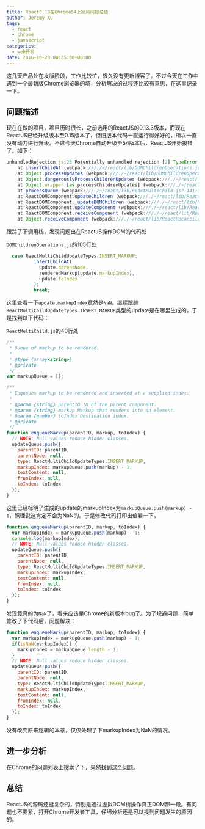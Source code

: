 ```yaml
---
title: React0.13在Chrome54上抽风问题总结
author: Jeremy Xu
tags:
  - react
  - chrome
  - javascript
categories:
  - web开发
date: 2016-10-20 00:35:00+08:00
---
```

这几天产品处在发版阶段，工作比较忙，很久没有更新博客了。不过今天在工作中遇到一个最新版Chrome浏览器的坑，分析解决的过程还比较有意思，在这里记录一下。

## 问题描述

现在在做的项目，项目历时很长，之前选用的ReactJS的0.13.3版本，而现在ReactJS已经升级版本至0.15版本了，但旧版本代码一直运行得好好的，所以一直没有动力进行升级。不过今天Chrome自动升级至54版本后，ReactJS开始报错了。如下：

```javascript
unhandledRejection.js:23 Potentially unhandled rejection [2] TypeError: Failed to execute 'insertBefore' on 'Node': parameter 1 is not of type 'Node'.
    at insertChildAt (webpack:///./~/react/lib/DOMChildrenOperations.js?:34:14)
    at Object.processUpdates (webpack:///./~/react/lib/DOMChildrenOperations.js?:106:11)
    at Object.dangerouslyProcessChildrenUpdates (webpack:///./~/react/lib/ReactDOMIDOperations.js?:150:27)
    at Object.wrapper [as processChildrenUpdates] (webpack:///./~/react/lib/ReactPerf.js?:70:21)
    at processQueue (webpack:///./~/react/lib/ReactMultiChild.js?:141:31)
    at ReactDOMComponent.updateChildren (webpack:///./~/react/lib/ReactMultiChild.js?:263:13)
    at ReactDOMComponent._updateDOMChildren (webpack:///./~/react/lib/ReactDOMComponent.js?:470:12)
    at ReactDOMComponent.updateComponent (webpack:///./~/react/lib/ReactDOMComponent.js?:319:10)
    at ReactDOMComponent.receiveComponent (webpack:///./~/react/lib/ReactDOMComponent.js?:303:10)
    at Object.receiveComponent (webpack:///./~/react/lib/ReactReconciler.js?:97:22)
```

跟踪了下调用栈，发现问题出在ReactJS操作DOM的代码处

`DOMChildrenOperations.js`的105行处

```javascript
  case ReactMultiChildUpdateTypes.INSERT_MARKUP:
          insertChildAt(
            update.parentNode,
            renderedMarkup[update.markupIndex],
            update.toIndex
          );
          break;
```

这里查看一下`update.markupIndex`竟然是`NaN`。继续跟踪`ReactMultiChildUpdateTypes.INSERT_MARKUP`类型的update是在哪里生成的，于是找到以下代码：

`ReactMultiChild.js`的40行处

```javascript
/**
 * Queue of markup to be rendered.
 *
 * @type {array<string>}
 * @private
 */
var markupQueue = [];

/**
 * Enqueues markup to be rendered and inserted at a supplied index.
 *
 * @param {string} parentID ID of the parent component.
 * @param {string} markup Markup that renders into an element.
 * @param {number} toIndex Destination index.
 * @private
 */
function enqueueMarkup(parentID, markup, toIndex) {
  // NOTE: Null values reduce hidden classes.
  updateQueue.push({
    parentID: parentID,
    parentNode: null,
    type: ReactMultiChildUpdateTypes.INSERT_MARKUP,
    markupIndex: markupQueue.push(markup) - 1,
    textContent: null,
    fromIndex: null,
    toIndex: toIndex
  });
}
```

这里已经标明了生成的update的markupIndex为`markupQueue.push(markup) - 1`，照理说这肯定不会为NaN的。于是修改代码打印出值看一下。

```javascript
function enqueueMarkup(parentID, markup, toIndex) {
  var markupIndex = markupQueue.push(markup) - 1;
  console.log(markupIndex);
  // NOTE: Null values reduce hidden classes.
  updateQueue.push({
    parentID: parentID,
    parentNode: null,
    type: ReactMultiChildUpdateTypes.INSERT_MARKUP,
    markupIndex: markupIndex,
    textContent: null,
    fromIndex: null,
    toIndex: toIndex
  });
}
```

发现竟真的为`NaN`了，看来应该是Chrome的新版本bug了。为了规避问题，简单修改了下代码后，问题解决：

```javascript
function enqueueMarkup(parentID, markup, toIndex) {
  var markupIndex = markupQueue.push(markup) - 1;
  if(isNaN(markupIndex)) {
    markupIndex = markupQueue.length - 1;
  }
  // NOTE: Null values reduce hidden classes.
  updateQueue.push({
    parentID: parentID,
    parentNode: null,
    type: ReactMultiChildUpdateTypes.INSERT_MARKUP,
    markupIndex: markupIndex,
    textContent: null,
    fromIndex: null,
    toIndex: toIndex
  });
}
```

没有改变原来逻辑的本意，仅仅处理了下markupIndex为NaN的情况。

## 进一步分析

在Chrome的问题列表上搜索了下，果然找到[这个问题](https://bugs.chromium.org/p/chromium/issues/detail?id=656037)。

## 总结

ReactJS的源码还挺复杂的，特别是通过虚拟DOM树操作真正DOM那一段。有问题也不要紧，打开Chrome开发者工具，仔细分析还是可以找到问题发生的原因的。

